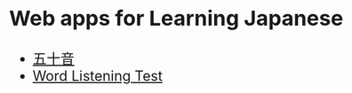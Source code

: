 ## Web apps for Learning Japanese

- [五十音](./gojuon.html)
- [Word Listening Test](./words.html)


<style>
    body {
        font-size: 25px;
    }
</style>